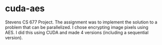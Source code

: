 # cuda-aes

Stevens CS 677 Project. The assignment was to implement the solution to a problem that can be parallelized. I chose encrypting image pixels using AES. I did this using CUDA and made 4 versions (including a sequential version).
